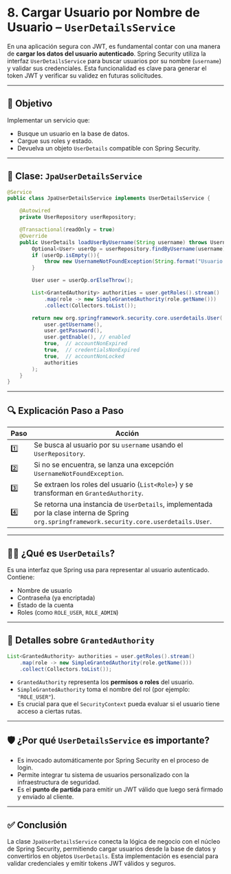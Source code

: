 # 8. Cargar Usuario por Nombre de Usuario – `UserDetailsService`

En una aplicación segura con JWT, es fundamental contar con una manera de **cargar los datos del usuario autenticado**. Spring Security utiliza la interfaz `UserDetailsService` para buscar usuarios por su nombre (`username`) y validar sus credenciales. Esta funcionalidad es clave para generar el token JWT y verificar su validez en futuras solicitudes.

---

## 🎯 Objetivo

Implementar un servicio que:
- Busque un usuario en la base de datos.
- Cargue sus roles y estado.
- Devuelva un objeto `UserDetails` compatible con Spring Security.

---

## 🧱 Clase: `JpaUserDetailsService`

```java
@Service
public class JpaUserDetailsService implements UserDetailsService {

    @Autowired
    private UserRepository userRepository;

    @Transactional(readOnly = true)
    @Override
    public UserDetails loadUserByUsername(String username) throws UsernameNotFoundException {
        Optional<User> userOp = userRepository.findByUsername(username);
        if (userOp.isEmpty()){
            throw new UsernameNotFoundException(String.format("Usuario '%s' no encontrado", username));
        }

        User user = userOp.orElseThrow();

        List<GrantedAuthority> authorities = user.getRoles().stream()
            .map(role -> new SimpleGrantedAuthority(role.getName()))
            .collect(Collectors.toList());

        return new org.springframework.security.core.userdetails.User(
            user.getUsername(),
            user.getPassword(),
            user.getEnable(), // enabled
            true,  // accountNonExpired
            true,  // credentialsNonExpired
            true,  // accountNonLocked
            authorities
        );
    }
}
```

---

## 🔍 Explicación Paso a Paso

| Paso | Acción                                                                                                                                       |
| ---- | -------------------------------------------------------------------------------------------------------------------------------------------- |
| 1️⃣  | Se busca al usuario por su `username` usando el `UserRepository`.                                                                            |
| 2️⃣  | Si no se encuentra, se lanza una excepción `UsernameNotFoundException`.                                                                      |
| 3️⃣  | Se extraen los roles del usuario (`List<Role>`) y se transforman en `GrantedAuthority`.                                                      |
| 4️⃣  | Se retorna una instancia de `UserDetails`, implementada por la clase interna de Spring `org.springframework.security.core.userdetails.User`. |

---

## 👮‍♂️ ¿Qué es `UserDetails`?

Es una interfaz que Spring usa para representar al usuario autenticado. Contiene:

* Nombre de usuario
* Contraseña (ya encriptada)
* Estado de la cuenta
* Roles (como `ROLE_USER`, `ROLE_ADMIN`)

---

## 🧠 Detalles sobre `GrantedAuthority`

```java
List<GrantedAuthority> authorities = user.getRoles().stream()
    .map(role -> new SimpleGrantedAuthority(role.getName()))
    .collect(Collectors.toList());
```

* `GrantedAuthority` representa los **permisos o roles** del usuario.
* `SimpleGrantedAuthority` toma el nombre del rol (por ejemplo: `"ROLE_USER"`).
* Es crucial para que el `SecurityContext` pueda evaluar si el usuario tiene acceso a ciertas rutas.

---

## 🛡️ ¿Por qué `UserDetailsService` es importante?

* Es invocado automáticamente por Spring Security en el proceso de login.
* Permite integrar tu sistema de usuarios personalizado con la infraestructura de seguridad.
* Es el **punto de partida** para emitir un JWT válido que luego será firmado y enviado al cliente.

---

## ✅ Conclusión

La clase `JpaUserDetailsService` conecta la lógica de negocio con el núcleo de Spring Security, permitiendo cargar usuarios desde la base de datos y convertirlos en objetos `UserDetails`. Esta implementación es esencial para validar credenciales y emitir tokens JWT válidos y seguros.
